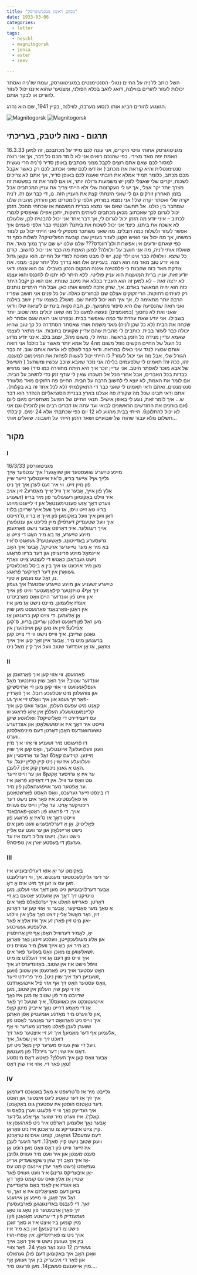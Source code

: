 ```yaml
---
title: "מכתב ראשון ממגניטוגורסק"
date: 1933-03-06
categories:
  - letter
tags:
  - heschl
  - magnitogorsk
  - jenia
  - ester
  - zeev

---
```


השל כותב לז'ניה על החיים נטולי-הסנטימנטים במגניטוגורסק,
שמח שז'ניה ואסתר יכולות לעזור להורים בווילנה,
דואג לזאב בכלא הפולני,
ומצטער שהוא איננו יכול לעזור להורים או לבקר אותם.

הגעגוע להורים הביא אותו לנסוע מערבה, לווילנה, בקיץ 1941, שם הוא נהרג.

![Magnitogorsk](/pupko-papers/assets/images/1933-03-06-heschel-magnitogorsk-1.jpg)
![Magnitogorsk](/pupko-papers/assets/images/1933-03-06-heschel-magnitogorsk-2.jpg)

## תרגום - נאוה ליטבק, בעריכתי

16.3.33                                                                                                      מגניטוגורסק
אחותי וגיסי היקרים,
אני עונה לכם מייד על מכתבכם, זה למען האמת יפה מאד מצידי. כפי שהנכם רואים אני לא לומד מכם כל דבר, אך אני רוצה למסור לכם שאם אתם רוצים לקבל ממני מכתבים באופן סדיר (ז'ניה הרי נעשית סנטימנטלית והיא קוראת את מכתבי) אז דעו לכם שאני אכתוב לכם רק כאשר אקבל מכם מכתב, כלומר תמיד אמלא את חובתי ואענה לכם באופן סדיר, אך אתם לא צריכים לשכוח, יקרים שלי שאצלי לזמן יש משמעות גדולה יותר, או אם לומר את זה בפשטות זה מצרך יותר יקר אצלי, אך יש לי העקרונות שלי ולא הייתי צריך את עניין המכתבים אבל בזמן האחרון זורקים גם לי שאני הזנחתי קצת את העניין הזה. נו, די כבר עם זה.
ז'ניה יקרה שלי ואסתר יקרה שלי! 
אני נמצא במרחק אלפי קילומטרים מכן והרחק מהבית שלנו שמחבר בין כולנו. אל תחשבו שאם אני נמצא בברית המועצות אז שכחתי מהכל. הזמן יכול לגרום לכך שאכתוב מכאן מכתבים לעיתים רחוקות, יתכן אפילו שאפסיק לגמרי לכתוב – איני יודע מה הזמן יכול לגרום לי, אך דבר אחד אני יכול להבטיח לכן, שלעולם לא אשכח את ביתנו. כיצד אני יכול לשכוח את ביתנו? תכננתי כבר אלפי פעמים איך אפשר לעזור ולשלוח כמה רובלים. מה שאני משתכר מספיק לי ואני הייתי יכול גם לעזור במשהו, אך מה יכול אני האיש הקטן לעזור בעניין שבו קובעת הפוליטיקה? לשלוח כסף זר כפי שאתם יודעים אין אפשרות ולצ'רוונדס??? שלנו  שלנו יש שם ערך נמוך מאד.
את שואלת אותי ז'ניה, מה אני חושב על וולוולה? למען האמת מה כבר אני יכול לחשוב. קודם כל שיצא. ווולוולה כבר אינו ילד קטן. יש לו מבט מפוכח למדי על החיים. הוא עקשן גדול והוא יודע טוב מאד מה הוא רוצה. בעניינים אלו הוא בדרך כלל יותר עקבי ממני. את צודקת מאד בזה שהבנת כי פלסטינה איננה המקום הנכון בשבילו. גם הוא עצמו ודאי יודע זאת. עניין ברית המועצות הוא עניין פוליטי. ללא היתר לא יתנו לו להכנס והוא עצמו לא ירצה זאת – לא למען זה הוא העביר בכלא את מיטב שנותיו. אם הוא כן יקבל היתר כזה הוא יהיה המאושר באדם. אך, שרק אזכה לפגוש אותו כאן. אבל הרי היתרים נותנים רק לעיתים רחוקות. הרי זקוקים אצלם שם לבחורים כאלה. על כל פנים אני חושב שפריז הרבה יותר מתאימה לו, אך איך הוא יכול להיות שם. מושל2 בעצמו עדיין יושב בוילנה ואני רואה שהנסיעה שלו היא סיפור מתמשך.
כן, הבה נקווה בינתיים ליציאה שלו וודאי שאני ואת לא נחסוך (במאמצים) ונעשה למענו כל מה שאנו יכולים ומה שטוב יותר בשבילו. אני יודע שאת עוזרת עד כמה שאפשר בבית. ובפרט אני רואה שגם אסתר לא שכחה את הבית (לא כל שכן ז'ניה) מאד משמח אותי שאסתר הסתדרה כל כך טוב שהיא יכולה כבר לעזור בבית. כותבים לי מהבית שהם עדיין שקועים בחובות. אני מתאר לעצמי שאמא עדיין מנידה כל הזמן בראשה. ונהיה לי, משום מה3, עצוב בלב. אינני יודע מדוע כל העול של החיים הקשים נופל משום מה4 על אמא יותר מאשר על כולם! אני רואה אותם עכשיו לנגד עיני כאילו במראה. ודאי כבר לעולם לא אראה אותם שוב. זה כבר הגורל שלי, אבל מה אני יכול לעזור? לו הייתי יכול לעשות לפחות את המינימום למענם. זהו, ככה זה!
תאמינו לי שלפעמים בלילה אני נזכר שאבא שוכב עכשיו ומשתעל ( השיעול של אבא מוכר לאסתר היטב. אני עדיין זוכר איך היא היתה מחווירה כמו סיד) ואני מרגיש כבדות בכל האברים, אבל אחרי הכל אל תשכחו שאין לי עודף זמן כדי לחשוב על הבית. אם לומר את האמת, לא יוצא לי לחשוב הרבה על הבית. החיים פה רחוקים מאד מלעורר סנטימנטים. ואתם ודאי תאמינו לי שאני כבר די התאקלמתי (לא לכל אחד זה בא בקלות). אתם ודאי תבינו שכל מה שקורה פה אצלנו בארץ בבניית הסוציאליזם הנהדר הוא דבר ש... איך לומר זאת, נוגע לי באופן אישי5.
תנאי החיים של הפועל משתפרים מיום ליום (אם בוחנים את החודשים הראשונים לבואי ועד עתה אז  דברים רבים אין להכיר) וגם אני לא יכול להתלונן6. הייתי בבית מרגוע לא 12 יום כפי שכתבתי אלא 24 ימים. קיבלתי תשלום מלא עבור שהות של שבועיים ושאר הזמן הייתי על חשבוני. שואלים אותי...

## מקור

### I
16/3/33                                                          מגניטוגורסק  
מײַנע טײַערע שוועסטער און שוואׇגער! איך ענטפֿער אַײַך  
גלײַך אף1 אַייער בריוו, ס'איז אייגנטלעך זייער שיין  
פֿון מײַן זײַט. ווי איר זעט לערן איך זיך ניט  
אַלץ פֿון אײַך, אׇבער איך וויל אַייך מאַסרע2 זײַן אויב  
איר ווילט באַקומען רעגעולער פֿון מיר בריוו (זשעניע  
ווערט דאׇך אַזש סענטימענטאַל  און זי לייענט מײַנע  
בריוו טאׇ זײַט וויסן, אַז איך וועל אײַך שרײַבן בלויז  
דאַן ווען איך וועל באַקומען פֿון אײַך אַ בריוו,ס'הייסט  
איך וועל שטענדיק דערפֿילן מײַן פֿליכט און ענטפֿערן  
אײַך רעגולער. איר דאַרפֿט אׇבער נישט פֿאַרגעסן  
מײַנע טײַערע, אַז באַ מיר האׇט די צײַט אַ  
גרעסערע באַדײַטונג. פּאׇשעטער3 געזאׇגט ס'איז  
באַ מיר אַ מער טײַערער אַרטיקל, אׇבער איך האׇב  
איינמאׇל מײַנע פּרינציפּן און דער בריוו פֿראַגע  
נישט געבראׇכן כאׇטש די לעצטע צײַט וואַרף  
מען מיר אויכעט אַז איך בין אַ ביסל נאַכלעסיק  
געוואׇרן אין דער דאׇזיקער פֿראַגע.  
נו, זאׇל עס נעמען אַ סוף.  
טײַערע זשעניע און מײַנע טײַערע עסטער! איך געפֿון  
זיך אַף4 טויזנטער קילאׇמעטער ווײַט פֿון אײַך  
און ווײַט פֿון אונדזער היים וואׇס פאַרבינדט  
אונדז אַלעמען. מיינט נישט אַז מען איז  
אין ראַטן-פֿאַרבאַנד פֿאַרגעסט מען שוין   
אׇן אַלעמען. די צײַט קען ברענגען אַז  
מען זאׇל פֿון דאַנעט זעלטן שרײַבן בריוו, ס'קען  
אַפֿילע5 זיין אז מען קען אויפֿהערן אין  
גאַנצן שרײַבן. איך ווייס נישט ווי די צײַט קען  
ברענגען מיט מיר, אׇבער איין זאַך קען איך אײַך  
צוזאׇגן, אַז אׇן אונדזער שטוב וועל איך קיין מאׇל ניט  

### II
פֿאַרגעסן. ווי אַזוי קען איך פֿאַרגעסן אׇן  
אונדזער שטוב? איך האׇב שוין טויזנטער מאׇל  
געפּלאַנעוועט ווי אַזוי קען מען זיי אַרויסשיקן  
און צוהעלפן מיט עטלעכע רובל. איך פֿאַרדין   
פֿאַר זיך גענוג און איך וואׇלט זיי אויך גע-  
קאׇנט מיט עפּעס העלפן, אבער וואס קען איך  
קליינמענטשעלע העלפֿן אין אַזאַ פֿראַגע וווּ   
עס דעצידירט די פּאׇליטיקס? וואלאטע שיקן   
ווייסט איר דאׇך איז אויסגעשלאׇסן און אונדזערע   
טשערוואַנדעס האׇבן דאׇרטן דעם מינימאַלסטן  
ווערט.  
דו פֿרעגסט מיר זשעניע ווי אַזוי איך מיין  
וועגן וועלוועלען? אייגנטלעך, וואׇס קען איך שוין  
מיינען. קוידעם קאׇל6 זאׇל ער אַרויסגיין און  
וועלוועלע איז שוין ניט קיין קליין ייִנגל. ער  
האׇט אַ גאַנץ ניכטערן קוק אַפֿן 7לעבן.  
ער איז אַ גרויסער אַקשן8 און ער ווייס זייער  
גוט וואׇס ער וויל. אין די דאׇזיקע פֿראַגן איז  
ער אׇפֿטער מער אויפֿגעהאַלטן פֿון מיר.  
דו בינסט זייער גערעכט, וואׇס האׇסט פֿאַרשטאַנען  
אַז פּאַלעסטינע איז פֿאַר אים נישט דער   
ריכטיקער אׇרט. ער אַליין ווייס עס געוויס  
אויך. די פֿראַגע פֿון ראַטן-פֿאַרבאַנד  
ווייסט דאׇך אַז ס'איז אַ פֿראַגע פֿון  
פּאׇליטיק. אׇן אַ דערלויבעניש וועט מען אים  
נישט אַרײַנלאׇזן און ער וועט עס אַליין   
נישט וועלן. נישט צוליב דעם איז ער   
געזעסן די בעסטע יאׇרן אין טפיסה9.  

### III
באַקומט ער יאׇ אַזאַ דערלויבעניש איז   
ער דער גליקלעכסטער מענטש. אך, ווי דערלעבט  
מען עס צו זען זיך מיט אים אׇ דאׇ.  
אׇבער דערלויבענישן גיט מען דאׇך אַזוי זעלטן. מען  
נויטיקט זיך דאׇך אין אַזעלכע יאַטעס באַ זיי  
דאׇרטן. פּאריזש האַלט איך יעדנפֿאַלס פֿאַר אים  
אַ סאַך מער פּאַסיקער, אׇבער ווי אַזוי קען ער דאׇרטן  
זײַן, נאׇר מאׇשל אַליין זיצט נאׇך אַלץ אין ווילנע  
און מיט זײַן פֿאׇרן זע איך איז אַלץ אַ פֿאַר-  
שלעפּטע געשיכטע.  
יאׇ, לאׇמיר דערווײַל האׇפֿן אַף זײַן אַרויסגיין  
און אַלע מעגלעכקייטן, וועלכע זײַנען נאׇר פֿאַראַן  
באַ מיר און באַ אײַך וועלן מיר געוויס ניט   
זשאַלעווען צו מאַכן וואׇס בעסער פֿאַר אים.  
איך ווייס פֿון דעם אַז איר העלפֿט צו מיט  
וויפֿל נישט איז אין שטוב. באַזונדערס זע איך  
האׇט עסטער אויך ניט פֿאַרגעסן אין שטוב (וועגן  
זשעניען רעד איך שוין ניט(. מיר פרײַדט זייער,  
וואׇס עסטער האׇט זיך אַף אזוי פֿיל אײַנגעאׇרדנט,  
אַז זי קען שוין העלפֿן אין שטוב, מען  
שרײַבט מיר פֿון שטוב אַז מען איז נאׇך  
אײַנגעטונקט אין כאׇוועס10, איך שטעל זיך פֿאׇר  
אַז די מאַמע דרייט נאׇך אייביק מיטן קאׇפּ  
און ס'ווערט מיר מאׇדנע אומעטיק אַפֿן האַרצן,  
איך ווייס ניט פֿאַרוואׇס דער גאַנצער לאַסט פֿון   
שווערן לעבן פֿאַלט מאׇדנע מערער ווי אַף  
אַלעמען אַף דער מאַמען! איך זע זיי איצטער פאר זיך,  
דאכט זיך ווי אין שפיגל, איך   
וועל זיי שוין געוויס מערער קיין מאׇל ניט זען.  
דאׇס איז שוין דער גיירל11 פֿון מענטשן.  
אׇבער וואׇס קען איך העלפֿן? כאׇטש דאׇס מינסטע  
טאׇן פֿאַר זיי. אַזוי איז שוין דאׇס!  

### IV
גלייבט מיר אַז ס'טרעפט אַ מאׇל באַנאַכט דערמאׇן  
איך זיך אַז דער טאַטע ליגט איצטער און הוּסט  
(דער טאַטנס הוּסטן איז עסטערן גוט באַקאַנט.  
איך געדיינק נאׇך ווי זי פֿלעגט ווערן בלאַס ווי  
קאַלך). איז ווערט מיר שווער אַף אַלע גלידער.  
אׇבער נאׇך אַלעמען דאַרפֿט איר ניט פֿאֿרגעסן אַז  
קיין צײַט איבעריקע צו טראַכטן איז ניט פֿאַראַן.  
דעם עמעס12 געזאׇגט, קומט אויס צו טראַכטן  
וועגן שטוב נישט קיין סאַך13. דער היגער לעבן  
איז זייער ווײַט פֿון דאׇס וואׇס מען רופֿט אׇן  
סענטימענטן און איר וועט מיר געוויס גלויבן  
אַז איך האׇב זיך שוין נישקאׇשעדיק ארײַנ-  
געפּאַסט (נישט פֿאַר יעדן איינעם קומט עס  
אׇן איבעריקס גרינג) איר וועט געוויס פֿאַר-  
שטיין אַז אַלץ וואס עס קומט פֿאׇר דאׇ  
באַ אונדז אין לאַנד באַם גראַנדיערן  
בויען דעם סאׇציאַליזם איז אַ זאַך, ווי  
זאׇל איך זאׇגן, ווי מײַנע אַן אייגענע  
זאַך. די לעבנס באַדינגונגען פֿאַרבעסערן  
זיך פֿאַרן אַרבעטער פֿון טאׇג צו טאׇג  
(נעמענדיק פֿון די ערשטע מאׇנאַטן פֿון  
מײַן קומען ביז איצט איז א סאַך זאַכן   
נישט צו דערקענען) און באַ מיר איז  
אויך ניט צו פֿאַרזינדיקן. אין אׇפּרו-הויז  
בין איך געוועזן נישט ווי איך האׇב אײַך   
געשריבן 12 טעג נאׇר גאַנץ 24. פֿאַר צוויי  
וואׇכן האׇב איך באַקומען דעם פֿולן געהאַלט  
און פֿאַר די איבעריק בין איך געווען אַף  
מײַן אייגענעם כעשבן14. מען פֿרעגט מיר....  

